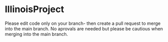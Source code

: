 # IllinoisProject
Please edit code only on your branch- then create a pull request to merge into the main branch. No aprovals are needed but please be cautious when merging into the main branch.
